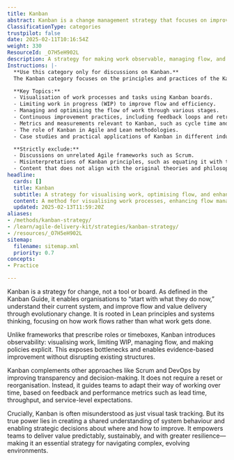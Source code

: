 ```yaml
---
title: Kanban
abstract: Kanban is a change management strategy that focuses on improving workflow and value delivery within organisations, rather than being merely a tool or visual board. Originating from Lean principles and systems thinking, Kanban encourages teams to begin with their current processes, fostering an understanding of existing systems to facilitate evolutionary improvements. Unlike prescriptive frameworks that dictate roles or time constraints, Kanban emphasises observability through visualisation of work, limiting work in progress, managing flow, and making policies explicit. This approach helps identify bottlenecks and supports evidence-based enhancements without necessitating major organisational changes. By complementing methodologies like Scrum and DevOps, Kanban enhances transparency and decision-making, allowing teams to adapt their practices over time based on feedback and performance metrics such as lead time and throughput. While often misconceived as merely a visual task management tool, the true strength of Kanban lies in its ability to create a shared understanding of system dynamics, enabling strategic improvements. This empowers teams to deliver value in a predictable, sustainable manner, making Kanban a vital strategy for organisations operating in complex and rapidly changing environments.
ClassificationType: categories
trustpilot: false
date: 2025-02-11T10:16:54Z
weight: 330
ResourceId: _O7H5eH902L
description: A strategy for making work observable, managing flow, and continuously improving value delivery. Specifically Kanban as outlined in the Kanban Guide.
Instructions: |-
  **Use this category only for discussions on Kanban.**  
  The Kanban category focuses on the principles and practices of the Kanban methodology as outlined in the Kanban Guide. It emphasises the visualisation of work, management of flow, and continuous improvement to enhance value delivery in various contexts.

  **Key Topics:**
  - Visualisation of work processes and tasks using Kanban boards.
  - Limiting work in progress (WIP) to improve flow and efficiency.
  - Managing and optimising the flow of work through various stages.
  - Continuous improvement practices, including feedback loops and retrospectives.
  - Metrics and measurements relevant to Kanban, such as cycle time and lead time.
  - The role of Kanban in Agile and Lean methodologies.
  - Case studies and practical applications of Kanban in different industries.

  **Strictly exclude:**
  - Discussions on unrelated Agile frameworks such as Scrum.
  - Misinterpretations of Kanban principles, such as equating it with task management tools without context.
  - Content that does not align with the original theories and philosophies of Kanban as defined by key authors and practitioners in the field.
headline:
  cards: []
  title: Kanban
  subtitle: A strategy for visualising work, optimising flow, and enhancing value delivery through continuous improvement and collaboration.
  content: A method for visualising work processes, enhancing flow management, and fostering continuous improvement. Posts should explore topics such as work item visualisation, cycle time reduction, throughput optimisation, and the application of metrics for informed decision-making, drawing on insights from industry thought leaders and established frameworks.
  updated: 2025-02-13T11:59:20Z
aliases:
- /methods/kanban-strategy/
- /learn/agile-delivery-kit/strategies/kanban-strategy/
- /resources/_O7H5eH902L
sitemap:
  filename: sitemap.xml
  priority: 0.7
concepts:
- Practice

---
```

Kanban is a strategy for change, not a tool or board. As defined in the Kanban Guide, it enables organisations to “start with what they do now,” understand their current system, and improve flow and value delivery through evolutionary change. It is rooted in Lean principles and systems thinking, focusing on how work flows rather than what work gets done.

Unlike frameworks that prescribe roles or timeboxes, Kanban introduces observability: visualising work, limiting WIP, managing flow, and making policies explicit. This exposes bottlenecks and enables evidence-based improvement without disrupting existing structures.

Kanban complements other approaches like Scrum and DevOps by improving transparency and decision-making. It does not require a reset or reorganisation. Instead, it guides teams to adapt their way of working over time, based on feedback and performance metrics such as lead time, throughput, and service-level expectations.

Crucially, Kanban is often misunderstood as just visual task tracking. But its true power lies in creating a shared understanding of system behaviour and enabling strategic decisions about where and how to improve. It empowers teams to deliver value predictably, sustainably, and with greater resilience—making it an essential strategy for navigating complex, evolving environments.

